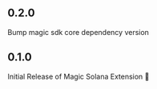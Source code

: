 ## 0.2.0

Bump magic sdk core dependency version

## 0.1.0

Initial Release of Magic Solana Extension 🚀
